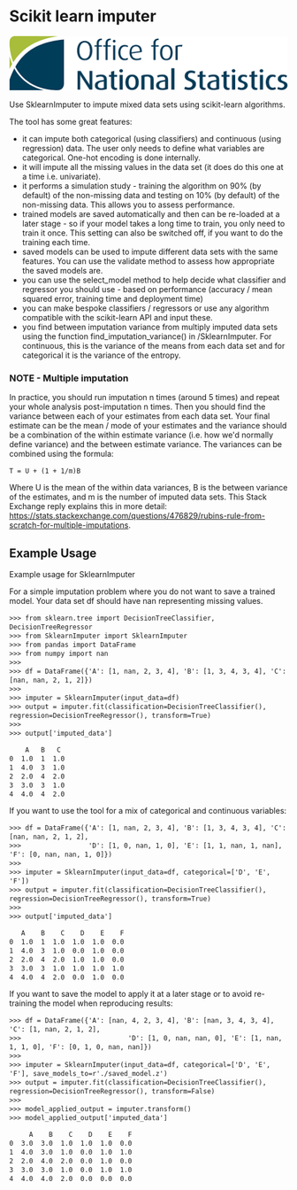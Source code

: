 # Scikit learn imputer

![](/ons_logo.png)

Use SklearnImputer to impute mixed data sets using scikit-learn algorithms.

The tool has some great features:
- it can impute both categorical (using classifiers) and continuous (using regression) data. The user only needs to define what variables are categorical. One-hot encoding is done internally.
- it will impute all the missing values in the data set (it does do this one at a time i.e. univariate).
- it performs a simulation study - training the algorithm on 90% (by default) of the non-missing data and testing on 10% (by default) of the non-missing data. This allows you to assess performance.
- trained models are saved automatically and then can be re-loaded at a later stage - so if your model takes a long time to train, you only need to train it once. This setting can also be switched off, if you want to do the training each time.
- saved models can be used to impute different data sets with the same features. You can use the validate method to assess how appropriate the saved models are.
- you can use the select_model method to help decide what classifier and regressor you should use - based on performance (accuracy / mean squared error, training time and deployment time)
- you can make bespoke classifiers / regressors or use any algorithm compatible with the scikit-learn API and input these.
- you find between imputation variance from multiply imputed data sets using the function find_imputation_variance() in /SklearnImputer. For continuous, this is the variance of the means from each data set and for categorical it is the variance of the entropy. 

### NOTE - Multiple imputation
In practice, you should run imputation n times (around 5 times) and repeat your whole analysis post-imputation n times. Then you should find the variance between each of your estimates from each data set. Your final estimate can be the mean / mode of your estimates and the variance should be a combination of the within estimate variance (i.e. how we'd normally define variance) and the between estimate variance. The variances can be combined using the formula:
```
T = U + (1 + 1/m)B
```
Where U is the mean of the within data variances, B is the between variance of the estimates, and m is the number of imputed data sets.
This Stack Exchange reply explains this in more detail: https://stats.stackexchange.com/questions/476829/rubins-rule-from-scratch-for-multiple-imputations.

## Example Usage 

Example usage for SklearnImputer

For a simple imputation problem where you do not want to save a trained model. Your data set df should have
nan representing missing values.
```
>>> from sklearn.tree import DecisionTreeClassifier, DecisionTreeRegressor
>>> from SklearnImputer import SklearnImputer
>>> from pandas import DataFrame
>>> from numpy import nan
>>>
>>> df = DataFrame({'A': [1, nan, 2, 3, 4], 'B': [1, 3, 4, 3, 4], 'C': [nan, nan, 2, 1, 2]})
>>>
>>> imputer = SklearnImputer(input_data=df)
>>> output = imputer.fit(classification=DecisionTreeClassifier(), regression=DecisionTreeRegressor(), transform=True)
>>>
>>> output['imputed_data']
```
        A   B   C
    0  1.0  1  1.0
    1  4.0  3  1.0
    2  2.0  4  2.0
    3  3.0  3  1.0
    4  4.0  4  2.0
    
If you want to use the tool for a mix of categorical and continuous variables:

```
>>> df = DataFrame({'A': [1, nan, 2, 3, 4], 'B': [1, 3, 4, 3, 4], 'C': [nan, nan, 2, 1, 2],
>>>                 'D': [1, 0, nan, 1, 0], 'E': [1, 1, nan, 1, nan], 'F': [0, nan, nan, 1, 0]})
>>>
>>> imputer = SklearnImputer(input_data=df, categorical=['D', 'E', 'F'])
>>> output = imputer.fit(classification=DecisionTreeClassifier(), regression=DecisionTreeRegressor(), transform=True)
>>>
>>> output['imputed_data']
```

       A    B    C    D    E    F
    0  1.0  1  1.0  1.0  1.0  0.0
    1  4.0  3  1.0  0.0  1.0  0.0
    2  2.0  4  2.0  1.0  1.0  0.0
    3  3.0  3  1.0  1.0  1.0  1.0
    4  4.0  4  2.0  0.0  1.0  0.0
    

If you want to save the model to apply it at a later stage or to avoid re-training the model when reproducing results:

```
>>> df = DataFrame({'A': [nan, 4, 2, 3, 4], 'B': [nan, 3, 4, 3, 4], 'C': [1, nan, 2, 1, 2],
>>>                           'D': [1, 0, nan, nan, 0], 'E': [1, nan, 1, 1, 0], 'F': [0, 1, 0, nan, nan]})
>>>
>>> imputer = SklearnImputer(input_data=df, categorical=['D', 'E', 'F'], save_models_to=r'./saved_model.z')
>>> output = imputer.fit(classification=DecisionTreeClassifier(), regression=DecisionTreeRegressor(), transform=False)
>>>
>>> model_applied_output = imputer.transform()
>>> model_applied_output['imputed_data']
```

         A    B    C    D    E    F
    0  3.0  3.0  1.0  1.0  1.0  0.0
    1  4.0  3.0  1.0  0.0  1.0  1.0
    2  2.0  4.0  2.0  0.0  1.0  0.0
    3  3.0  3.0  1.0  0.0  1.0  1.0
    4  4.0  4.0  2.0  0.0  0.0  0.0
